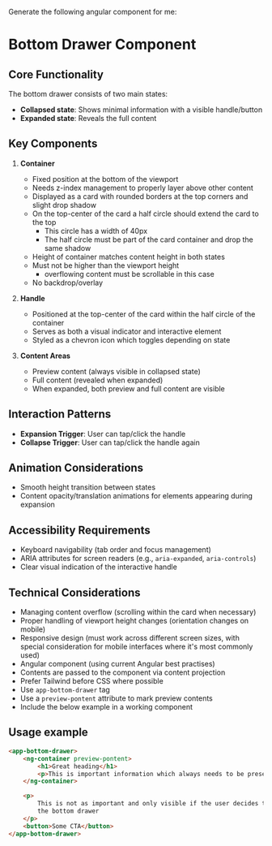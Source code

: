 Generate the following angular component for me:

# Bottom Drawer Component

## Core Functionality

The bottom drawer consists of two main states:

- **Collapsed state**: Shows minimal information with a visible handle/button
- **Expanded state**: Reveals the full content

## Key Components

1. **Container**

   - Fixed position at the bottom of the viewport
   - Needs z-index management to properly layer above other content
   - Displayed as a card with rounded borders at the top corners and slight drop shadow
   - On the top-center of the card a half circle should extend the card to the top
     - This circle has a width of 40px
     - The half circle must be part of the card container and drop the same shadow
   - Height of container matches content height in both states
   - Must not be higher than the viewport height
     - overflowing content must be scrollable in this case
   - No backdrop/overlay

2. **Handle**

   - Positioned at the top-center of the card within the half circle of the container
   - Serves as both a visual indicator and interactive element
   - Styled as a chevron icon which toggles depending on state

3. **Content Areas**

   - Preview content (always visible in collapsed state)
   - Full content (revealed when expanded)
   - When expanded, both preview and full content are visible

## Interaction Patterns

- **Expansion Trigger**: User can tap/click the handle
- **Collapse Trigger**: User can tap/click the handle again

## Animation Considerations

- Smooth height transition between states
- Content opacity/translation animations for elements appearing during expansion

## Accessibility Requirements

- Keyboard navigability (tab order and focus management)
- ARIA attributes for screen readers (e.g., `aria-expanded`, `aria-controls`)
- Clear visual indication of the interactive handle

## Technical Considerations

- Managing content overflow (scrolling within the card when necessary)
- Proper handling of viewport height changes (orientation changes on mobile)
- Responsive design (must work across different screen sizes, with special consideration for mobile interfaces where it's most commonly used)
- Angular component (using current Angular best practises)
- Contents are passed to the component via content projection
- Prefer Tailwind before CSS where possible
- Use `app-bottom-drawer` tag
- Use a `preview-pontent` attribute to mark preview contents
- Include the below example in a working component

## Usage example

```html
<app-bottom-drawer>
    <ng-container preview-pontent>
        <h1>Great heading</h1>
        <p>This is important information which always needs to be present</p>
    </ng-container>

    <p>
        This is not as important and only visible if the user decides to expand
        the bottom drawer
    </p>
    <button>Some CTA</button>
</app-bottom-drawer>
```
